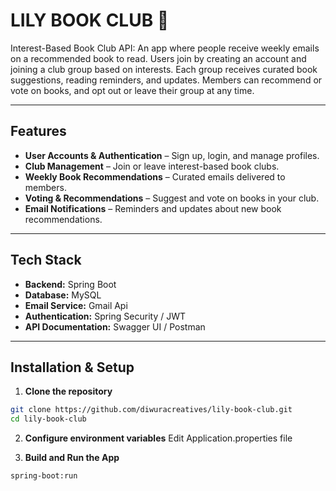 # LILY BOOK CLUB 🌸

Interest-Based Book Club API: An app where people receive weekly emails on a recommended book to read.
Users join by creating an account and joining a club group based on interests.
Each group receives curated book suggestions, reading reminders, and updates.
Members can recommend or vote on books, and opt out or leave their group at any time.

---

## Features
- **User Accounts & Authentication** – Sign up, login, and manage profiles.
- **Club Management** – Join or leave interest-based book clubs.
- **Weekly Book Recommendations** – Curated emails delivered to members.
- **Voting & Recommendations** – Suggest and vote on books in your club.
- **Email Notifications** – Reminders and updates about new book recommendations.

---

##  Tech Stack
- **Backend:** Spring Boot
- **Database:** MySQL
- **Email Service:**  Gmail Api
- **Authentication:** Spring Security / JWT
- **API Documentation:** Swagger UI / Postman

---

##  Installation & Setup
1. **Clone the repository**
```bash
git clone https://github.com/diwuracreatives/lily-book-club.git
cd lily-book-club
```
2. **Configure environment variables**
Edit Application.properties file

3. **Build and Run the App**
```bash
spring-boot:run
```
